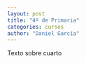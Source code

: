 ```yaml
---
layout: post
title: "4º de Primaria"
categories: cursos
author: "Daniel García"
---
```


Texto sobre cuarto
